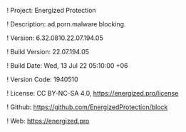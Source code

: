 ! Project: Energized Protection

! Description: ad.porn.malware blocking.

! Version: 6.32.0810.22.07.194.05

! Build Version: 22.07.194.05

! Build Date: Wed, 13 Jul 22 05:10:00 +06

! Version Code: 1940510

! License: CC BY-NC-SA 4.0, https://energized.pro/license

! Github: https://github.com/EnergizedProtection/block

! Web: https://energized.pro
